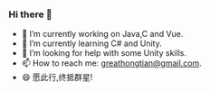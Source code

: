### Hi there 👋
- 🔭 I’m currently working on Java,C and Vue.
- 📘 I’m currently learning C# and Unity.
- 🏹 I’m looking for help with some Unity skills.
- 📫 How to reach me: greathongtian@gmail.com.
- 😄 愿此行,终抵群星!
<!--
**Double-Hong/Double-Hong** is a ✨ _special_ ✨ repository because its `README.md` (this file) appears on your GitHub profile.

Here are some ideas to get you started:

- 🔭 I’m currently working on ...
- 🌱 I’m currently learning ...
- 👯 I’m looking to collaborate on ...
- 🤔 I’m looking for help with ...
- 💬 Ask me about ...
- 📫 How to reach me: ...
- 😄 Pronouns: ...
- ⚡ Fun fact: ...
-->
